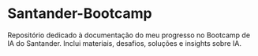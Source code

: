 # Santander-Bootcamp
Repositório dedicado à documentação do meu progresso no Bootcamp de IA do Santander. Inclui materiais, desafios, soluções e insights sobre IA. 
